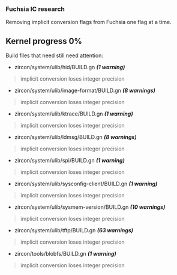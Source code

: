 ### Fuchsia IC research
Removing implicit conversion flags from Fuchsia one flag at a time.

## Kernel progress 0%
Build files that need still need attention: 
* zircon/system/ulib/hid/BUILD.gn ***(1 warning)***
> implicit conversion loses integer precision 
* zircon/system/ulib/image-format/BUILD.gn ***(8 warnings)***
> implicit conversion loses integer precision
* zircon/system/ulib/ktrace/BUILD.gn ***(1 warning)***
> implicit conversion loses integer precision
* zircon/system/ulib/ldmsg/BUILD.gn ***(8 warnings)***
> implicit conversion loses integer precision
* zircon/system/ulib/spi/BUILD.gn ***(1 warning)***
> implicit conversion loses integer precision
* zircon/system/ulib/sysconfig-client/BUILD.gn ***(1 warning)***
> implicit conversion loses integer precision
* zircon/system/ulib/sysmem-version/BUILD.gn ***(10 warnings)***
> implicit conversion loses integer precision
* zircon/system/ulib/tftp/BUILD.gn ***(63 warnings)***
> implicit conversion loses integer precision
* zircon/tools/blobfs/BUILD.gn ***(1 warning)***
> implicit conversion loses integer precision
